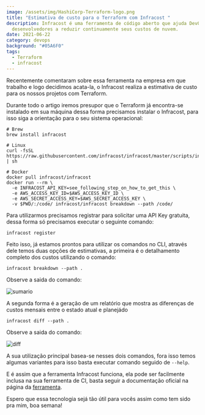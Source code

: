 ```yaml
---
image: /assets/img/HashiCorp-Terraform-logo.png
title: "Estimativa de custo para o Terraform com Infracost "
description: Infracost é uma ferramenta de código aberto que ajuda DevOps, SRE e
  desenvolvedores a reduzir continuamente seus custos de nuvem.
date: 2021-06-22
category: devops
background: "#05A6F0"
tags:
  - Terraform
  - infracost
---
```

Recentemente comentaram sobre essa ferramenta na empresa em que trabalho e logo decidimos acata-la, o Infracost realiza a estimativa de custo para os nossos projetos com Terraform.

Durante todo o artigo iremos presupor que o Terraform já encontra-se instalado em sua máquina dessa forma precisamos instalar o Infracost, para isso siga a orientação para o seu sistema operacional:

```
# Brew
brew install infracost

# Linux
curl -fsSL https://raw.githubusercontent.com/infracost/infracost/master/scripts/install.sh | sh

# Docker
docker pull infracost/infracost
docker run --rm \
  -e INFRACOST_API_KEY=see_following_step_on_how_to_get_this \
  -e AWS_ACCESS_KEY_ID=$AWS_ACCESS_KEY_ID \
  -e AWS_SECRET_ACCESS_KEY=$AWS_SECRET_ACCESS_KEY \
  -v $PWD/:/code/ infracost/infracost breakdown --path /code/
```

Para utilizarmos precisamos registrar para solicitar uma API Key gratuita, dessa forma só precisamos executar o seguinte comando:

```
infracost register
```

Feito isso, já estamos prontos para utilizar os comandos no CLI, através dele temos duas opções de estimativas, a primeira é o detalhamento completo dos custos utilizando o comando:

```
infracost breakdown --path .
```

Observe a saida do comando:

![sumario](/assets/img/infra-sumario.png)

A segunda forma é a geração de um relatório que mostra as diferenças de custos mensais entre o estado atual e planejádo

```
infracost diff --path .
```

Observe a saida do comando:

![diff](/assets/img/infra-diff.png)

A sua utilização principal basea-se nesses dois comandos, fora isso temos algumas variantes para isso basta executar comando seguido de `--help`.

E é assim que a ferramenta Infracost funciona, ela pode ser facilmente inclusa na sua ferramenta de CI, basta seguir a documentação oficial na página da [ferramenta](https://www.infracost.io/docs/integrations/cicd).

Espero que essa tecnologia sejá tão útil para vocês assim como tem sido pra mim, boa semana!